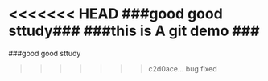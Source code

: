 <<<<<<< HEAD
###good good sttudy###
###this is A git demo ### 
=======
###good good sttudy
>>>>>>> c2d0ace... bug fixed
